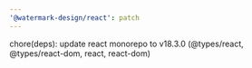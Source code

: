 ```yaml
---
'@watermark-design/react': patch
---
```


chore(deps): update react monorepo to v18.3.0 (@types/react, @types/react-dom, react, react-dom)
